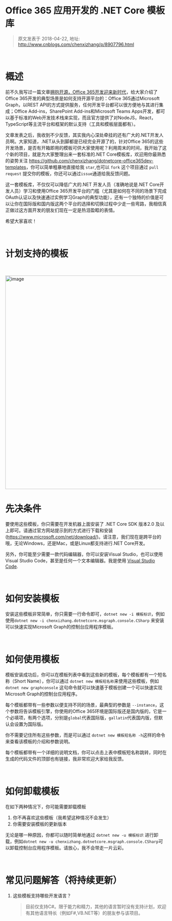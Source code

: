 # Office 365 应用开发的 .NET Core 模板库 
> 原文发表于 2018-04-22, 地址: http://www.cnblogs.com/chenxizhang/p/8907796.html 


<p><br></p><h1>概述</h1><p>前不久我写过一篇文章<a href="https://github.com/chenxizhang/office365dev/blob/master/docs/office365opensource.md">拥抱开源，Office 365开发迎来新时代</a>，给大家介绍了Office 365开发的典型场景是如何支持开源平台的：Office 365通过Microsoft Graph，以REST API的方式提供服务，任何开发平台都可以很方便地与其进行集成；Office Add-ins，SharePoint Add-ins和Microsoft Teams Apps开发，都可以基于标准的Web开发技术栈来实现，而且官方提供了对NodeJS，React，TypeScript等主流平台和框架的默认支持（工具和模板层面都有）。<p>文章发表之后，我收到不少反馈，其实我内心深处牵挂的还有广大的.NET开发人员啊。大家知道，.NET从头到脚都是已经完全开源了的，针对Office 365的这些开发场景，是否有开箱即用的模板可供大家使用呢？利用周末的时间，我开始了这个新的项目，就是为大家整理出来一套标准的.NET Core模板库，欢迎用你最熟悉的姿势关注 <a href="https://github.com/chenxizhang/dotnetcore-office365dev-templates">https://github.com/chenxizhang/dotnetcore-office365dev-templates</a>，你可以简单粗暴地直接给我 <code>star</code>,也可以 <code>fork</code> 这个项目通过 <code>pull request</code> 提交你的模板，你还可以通过<code>issue</code>通道给我反馈问题。<p>这一套模板库，不仅仅可以降低广大的.NET 开发人员（准确地说是.NET Core开发人员）学习和使用Office 365开发平台的门槛（尤其是如何在不同的场景下完成OAuth认证以及快速通过实例学习Graph的典型功能），还有一个独特的价值是可以让你在国际版和国内版这两个平台的选择和切换过程中少走一些弯路，我相信真正做过这方面开发的朋友们现在一定是热泪盈眶的表情。<p>希望大家喜欢！<p><br><h1>计划支持的模板</h1><p><br><p><a href="https://images2018.cnblogs.com/blog/9072/201804/9072-20180422160936575-1852600632.png"><img width="896" height="665" title="image" alt="image" src="https://images2018.cnblogs.com/blog/9072/201804/9072-20180422160937121-1196658666.png" border="0"></a><h1>先决条件</h1><p>要使用这些模板，你只需要在开发机器上面安装了 .NET Core SDK 版本2.0 及以上即可。请通过官方网站提示到的方式进行下载和安装(<a href="https://www.microsoft.com/net/download/">https://www.microsoft.com/net/download/</a>)。请注意，我们现在是跨平台的哦，无论Windows，还是Mac，或是Linux都支持进行.NET Core开发。<p>另外，你可能至少需要一款代码编辑器，你可以安装Visual Studio，也可以使用Visual Studio Code，甚至是任何一个文本编辑器。我是使用 <a href="http://code.visualstudio.com/">Visual Studio Code</a>.<p><br><h1>如何安装模板</h1><p>安装这些模板非常简单，你只需要一行命令即可，<code>dotnet new -i 模板标识</code>，例如使用<code>dotnet new -i chenxizhang.dotnetcore.msgraph.console.CSharp</code> 来安装可以快速实现Microsoft Graph的控制台应用程序模板。<p><br><h1>如何使用模板</h1><p>模板安装成功后，你可以在模板列表中看到这些新的模板，每个模板都有一个短名称（Short Name），你可以通过 <code>dotnet new 模板短名称</code>来使用这些模板，例如 <code>dotnet new graphconsole</code> 这句命令就可以快速基于模板创建一个可以快速实现Microsoft Graph的控制台应用程序。<p>每个模板都带有一些参数以便支持不同的场景，最典型的参数是 <code>--instance</code>，这个参数将告诉模板引擎，你使用的Office 365环境是国际版还是国内版的，它是一个必填项，有两个选项，分别是<code>global</code>代表国际版，<code>gallatin</code>代表国内版，但默认会设置为国际版。<p>你不需要记住所有这些参数，而是可以通过 <code>dotnet new 模板短名称 -h</code>这样的命令来查看该模板的介绍和参数说明。<p>每个模板都带有一个详细的说明文档，你可以点击上表中模板短名称跳转，同时在生成的代码文件的顶部也有链接，我非常欢迎大家给我反馈。<p><br><h1>如何卸载模板</h1><p>在如下两种情况下，你可能需要卸载模板<ol><li>你不再喜欢这些模板（我希望这种情况不会发生）
<li>你需要安装模板的更新版本</li></ol><p>无论是哪一种原因，你都可以随时简单地通过 <code>dotnet new -u 模板标识</code> 进行卸载，例如<code>dotnet new -u chenxizhang.dotnetcore.msgraph.console.CSharp</code>可以卸载控制台应用程序模板。请放心，我不会带走一片云彩。<p><br><h1>常见问题解答（将持续更新）</h1><ol><li>这些模板支持哪些开发语言？
<blockquote><p>目前仅支持C#。限于能力和精力，其他的语言暂时没有支持计划，欢迎有其他语言特长（例如F#,VB.NET等）的朋友参与该项目。</p></blockquote></li></ol>